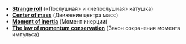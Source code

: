 * [**Strange roll**](https://github.com/IvanSboev/demo.online.PSU/tree/master/Chapter-2/Strange%20roll) («Послушная» и  «непослушная» катушка)
* [**Center of mass**](https://github.com/IvanSboev/demo.online.PSU/tree/master/Chapter-2/Center%20of%20mass) (Движение центра масс)
* [**Moment of inertia**](https://github.com/IvanSboev/demo.online.PSU/tree/master/Chapter-2/Moment%20of%20inertia) (Момент инерции)
* [**The law of momentum conservation**]() (Закон сохранения момента импульса)
